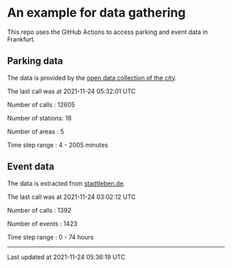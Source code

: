 # An example for data gathering

This repo uses the GitHub Actions to access parking and event data in Frankfurt.

## Parking data
The data is provided by the [open data collection of the city](https://www.offenedaten.frankfurt.de/).

The last call was at 2021-11-24 05:32:01 UTC

Number of calls   : 12605

Number of stations:    18

Number of areas   :     5

Time step range   :     4 -  2005 minutes


## Event data
The data is extracted from [stadtleben.de](https://stadtleben.de/frankfurt/).

The last call was at 2021-11-24 03:02:12 UTC

Number of calls   : 1392

Number of events  : 1423

Time step range   :    0 -   74 hours


----

Last updated at 2021-11-24 05:36:19 UTC
